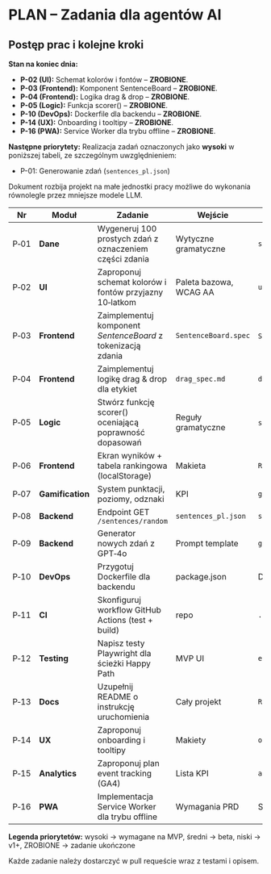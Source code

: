 # PLAN – Zadania dla agentów AI

## Postęp prac i kolejne kroki

**Stan na koniec dnia:**
* **P-02 (UI):** Schemat kolorów i fontów – **ZROBIONE**.
* **P-03 (Frontend):** Komponent SentenceBoard – **ZROBIONE**.
* **P-04 (Frontend):** Logika drag & drop – **ZROBIONE**.
* **P-05 (Logic):** Funkcja scorer() – **ZROBIONE**.
* **P-10 (DevOps):** Dockerfile dla backendu – **ZROBIONE**.
* **P-14 (UX):** Onboarding i tooltipy – **ZROBIONE**.
* **P-16 (PWA):** Service Worker dla trybu offline – **ZROBIONE**.

**Następne priorytety:** Realizacja zadań oznaczonych jako **wysoki** w poniższej tabeli, ze szczególnym uwzględnieniem:
* P-01: Generowanie zdań (`sentences_pl.json`)

Dokument rozbija projekt na małe jednostki pracy możliwe do wykonania równolegle przez mniejsze modele LLM.

| Nr   | Moduł            | Zadanie                                                      | Wejście                | Oczekiwane wyjście         | Priorytet |
| ---- | ---------------- | ------------------------------------------------------------ | ---------------------- | -------------------------- | --------- |
| P‑01 | **Dane**         | Wygeneruj 100 prostych zdań z oznaczeniem części zdania      | Wytyczne gramatyczne   | `sentences_pl.json`        | wysoki    |
| P‑02 | **UI**           | Zaproponuj schemat kolorów i fontów przyjazny 10‑latkom      | Paleta bazowa, WCAG AA | `ui_theme.json`            | ZROBIONE  |
| P‑03 | **Frontend**     | Zaimplementuj komponent *SentenceBoard* z tokenizacją zdania | `SentenceBoard.spec`   | `SentenceBoard.js` + testy | ZROBIONE  |
| P‑04 | **Frontend**     | Zaimplementuj logikę drag & drop dla etykiet                 | `drag_spec.md`         | `drag.js`                  | ZROBIONE  |
| P‑05 | **Logic**        | Stwórz funkcję scorer() oceniającą poprawność dopasowań      | Reguły gramatyczne     | `scorer.js` + testy        | ZROBIONE  |
| P‑06 | **Frontend**     | Ekran wyników + tabela rankingowa (localStorage)             | Makieta                | `ResultView.js`            | średni    |
| P‑07 | **Gamification** | System punktacji, poziomy, odznaki                           | KPI                    | `gamification.js`          | średni    |
| P‑08 | **Backend**      | Endpoint GET `/sentences/random`                             | `sentences_pl.json`    | `sentences.js`             | niski     |
| P‑09 | **Backend**      | Generator nowych zdań z GPT‑4o                               | Prompt template        | `generator.js`             | średni    |
| P‑10 | **DevOps**       | Przygotuj Dockerfile dla backendu                            | package.json           | Dockerfile                 | ZROBIONE  |
| P‑11 | **CI**           | Skonfiguruj workflow GitHub Actions (test + build)           | repo                   | `.github/workflows/ci.yml` | niski     |
| P‑12 | **Testing**      | Napisz testy Playwright dla ścieżki Happy Path               | MVP UI                 | `e2e.spec.ts`              | niski     |
| P‑13 | **Docs**         | Uzupełnij README o instrukcję uruchomienia                   | Cały projekt           | `README.md`                | średni    |
| P‑14 | **UX**           | Zaproponuj onboarding i tooltipy                             | Makiety                | `onboarding.json`          | ZROBIONE  |
| P‑15 | **Analytics**    | Zaproponuj plan event tracking (GA4)                         | Lista KPI              | `analytics_plan.md`        | średni    |
| P‑16 | **PWA**          | Implementacja Service Worker dla trybu offline               | Wymagania PRD          | Service Worker             | ZROBIONE  |

**Legenda priorytetów:** wysoki → wymagane na MVP, średni → beta, niski → v1+, ZROBIONE → zadanie ukończone

Każde zadanie należy dostarczyć w pull requeście wraz z testami i opisem.

